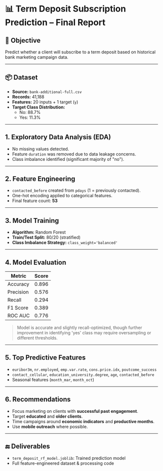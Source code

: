 
# 📊 Term Deposit Subscription Prediction – Final Report

## 🧭 Objective
Predict whether a client will subscribe to a term deposit based on historical bank marketing campaign data.

---

## 📦 Dataset
- **Source:** `bank-additional-full.csv`
- **Records:** 41,188
- **Features:** 20 inputs + 1 target (`y`)
- **Target Class Distribution:**
  - No: 88.7%
  - Yes: 11.3%

---

## 1. Exploratory Data Analysis (EDA)
- No missing values detected.
- Feature `duration` was removed due to data leakage concerns.
- Class imbalance identified (significant majority of "no").

---

## 2. Feature Engineering
- `contacted_before` created from `pdays` (1 = previously contacted).
- One-hot encoding applied to categorical features.
- Final feature count: **53**

---

## 3. Model Training
- **Algorithm:** Random Forest
- **Train/Test Split:** 80/20 (stratified)
- **Class Imbalance Strategy:** `class_weight='balanced'`

---

## 4. Model Evaluation

| Metric     | Score   |
|------------|---------|
| Accuracy   | 0.896   |
| Precision  | 0.576   |
| Recall     | 0.294   |
| F1 Score   | 0.389   |
| ROC AUC    | 0.776   |

> Model is accurate and slightly recall-optimized, though further improvement in identifying 'yes' class may require oversampling or different thresholds.

---

## 5. Top Predictive Features

- `euribor3m`, `nr.employed`, `emp.var.rate`, `cons.price.idx`, `poutcome_success`
- `contact_cellular`, `education_university.degree`, `age`, `contacted_before`
- Seasonal features (`month_mar`, `month_oct`)

---

## 6. Recommendations

- Focus marketing on clients with **successful past engagement**.
- Target **educated** and **older clients**.
- Time campaigns around **economic indicators** and **productive months**.
- Use **mobile outreach** where possible.

---

## 🔚 Deliverables

- `term_deposit_rf_model.joblib`: Trained prediction model
- Full feature-engineered dataset & processing code
